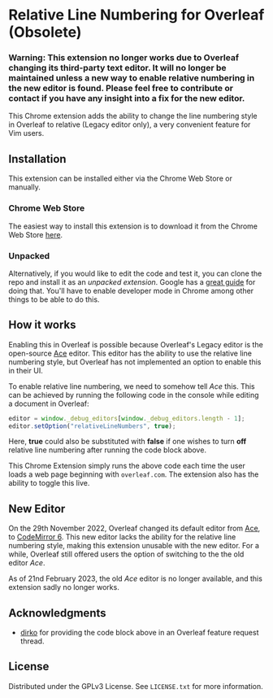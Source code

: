 # Relative Line Numbering for Overleaf<br/>(Obsolete)

### Warning: This extension no longer works due to Overleaf changing its third-party text editor. It will no longer be maintained unless a new way to enable relative numbering in the new editor is found. Please feel free to contribute or contact if you have any insight into a fix for the new editor.

This Chrome extension adds the ability to change the line numbering style in 
Overleaf to relative (Legacy editor only), a very convenient feature 
for Vim users.

## Installation

This extension can be installed either via the Chrome Web Store or manually.

### Chrome Web Store

The easiest way to install this extension is to download it from the Chrome
Web Store [here](https://chrome.google.com/webstore/detail/relative-line-numbering-f/cpndkecejnblehgenlnogffaeekmkphh).


### Unpacked

Alternatively, if you would like to edit the code and test it, you can clone
the repo and install it as an _unpacked extension_. Google has a
[great guide](https://developer.chrome.com/docs/extensions/mv3/getstarted/) for 
doing that. You'll have to enable developer mode in Chrome among other things
to be able to do this.

## How it works

Enabling this in Overleaf is possible because Overleaf's Legacy editor is the 
open-source [Ace](https://ace.c9.io/) editor. This editor has the ability to 
use the relative line numbering style, but Overleaf has not implemented an 
option to enable this in their UI.

To enable relative line numbering, we need to somehow tell _Ace_
this. This can be achieved by running the following code in the console while 
editing a document in Overleaf:
```javascript
editor = window._debug_editors[window._debug_editors.length - 1];
editor.setOption("relativeLineNumbers", true);
```
Here, __true__ could also be substituted with __false__ if one wishes to turn
__off__ relative line numbering after running the code block above. 

This Chrome Extension simply runs the above code each time the user loads a
web page beginning with `overleaf.com`. The extension also has the ability
to toggle this live.

## New Editor

On the 29th November 2022, Overleaf changed its default editor from [Ace](https://ace.c9.io/),
to [CodeMirror 6](https://codemirror.net/). This new editor lacks the ability
for the relative line numbering style, making this extension unusable with the
new editor. For a while, Overleaf still offered users
the option of switching to the the old editor _Ace_.

As of 21nd February 2023, the old _Ace_ editor is no longer available, and this extension sadly no longer works.

## Acknowledgments

- [dirko](https://github.com/dirko) for providing the code block above in an Overleaf feature request thread.

## License

Distributed under the GPLv3 License. See `LICENSE.txt` for more information.
